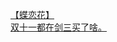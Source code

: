 [【蝶恋花】](http://tieba.baidu.com/p/3405710599?see_lz=1&pn=)   
[双十一都在剑三买了啥。](http://tieba.baidu.com/p/3405180964?see_lz=1&pn=)   
